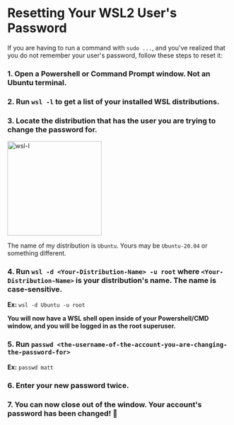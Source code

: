 # Resetting Your WSL2 User's Password

If you are having to run a command with `sudo ...`, and you've realized that you do not remember your user's password, follow these steps to reset it:

### 1. Open a Powershell or Command Prompt window. **Not an Ubuntu terminal.**

### 2. Run `wsl -l` to get a list of your installed WSL distributions.

### 3. Locate the distribution that has the user you are trying to change the password for.

<img width="213" alt="wsl-l" src="https://user-images.githubusercontent.com/99351305/167859579-4d612da3-3afa-4cad-b337-e2cc418b9ef2.PNG">

The name of my distribution is `Ubuntu`. Yours may be `Ubuntu-20.04` or something different.

### 4. Run `wsl -d <Your-Distribution-Name> -u root` where `<Your-Distribution-Name>` is your distribution's name. The name is case-sensitive.

**Ex:** `wsl -d Ubuntu -u root`

**You will now have a WSL shell open inside of your Powershell/CMD window, and you will be logged in as the root superuser.**

### 5. Run `passwd <the-username-of-the-account-you-are-changing-the-password-for>`

**Ex:** `passwd matt`

### 6. Enter your new password twice.

### 7. You can now close out of the window. Your account's password has been changed! 🎉
